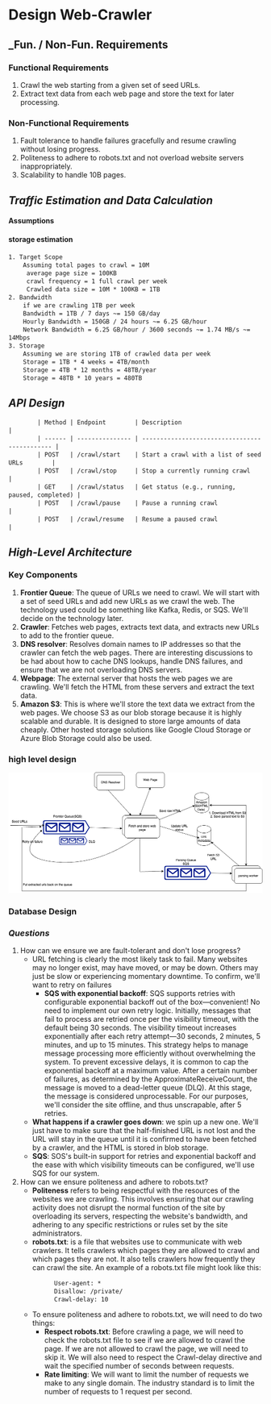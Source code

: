 # Design Web-Crawler

## _Fun. / Non-Fun. Requirements
### Functional Requirements
1. Crawl the web starting from a given set of seed URLs.
2. Extract text data from each web page and store the text for later processing.


### Non-Functional Requirements
1. Fault tolerance to handle failures gracefully and resume crawling without losing progress.
2. Politeness to adhere to robots.txt and not overload website servers inappropriately.
3. Scalability to handle 10B pages.



## _Traffic Estimation and Data Calculation_
#### Assumptions


#### storage estimation
```text
1. Target Scope
    Assuming total pages to crawl = 10M
     average page size = 100KB
     crawl frequency = 1 full crawl per week
     Crawled data size = 10M * 100KB = 1TB
2. Bandwidth
    if we are crawling 1TB per week 
    Bandwidth = 1TB / 7 days ~= 150 GB/day
    Hourly Bandwidth = 150GB / 24 hours ~= 6.25 GB/hour
    Network Bandwidth = 6.25 GB/hour / 3600 seconds ~= 1.74 MB/s ~= 14Mbps
3. Storage
    Assuming we are storing 1TB of crawled data per week
    Storage = 1TB * 4 weeks = 4TB/month
    Storage = 4TB * 12 months = 48TB/year
    Storage = 48TB * 10 years = 480TB
```


## _API Design_
```text
        | Method | Endpoint        | Description                                   |
        | ------ | --------------- | --------------------------------------------- |
        | POST   | /crawl/start    | Start a crawl with a list of seed URLs        |
        | POST   | /crawl/stop     | Stop a currently running crawl                |
        | GET    | /crawl/status   | Get status (e.g., running, paused, completed) |
        | POST   | /crawl/pause    | Pause a running crawl                         |
        | POST   | /crawl/resume   | Resume a paused crawl                         |
```
      
## _High-Level Architecture_
### Key Components
1. **Frontier Queue**: The queue of URLs we need to crawl. We will start with a set of seed URLs and add new URLs as we crawl the web. The technology used could be something like Kafka, Redis, or SQS. We'll decide on the technology later.
2. **Crawler**: Fetches web pages, extracts text data, and extracts new URLs to add to the frontier queue.
3. **DNS resolver**: Resolves domain names to IP addresses so that the crawler can fetch the web pages. There are interesting discussions to be had about how to cache DNS lookups, handle DNS failures, and ensure that we are not overloading DNS servers.
4. **Webpage**: The external server that hosts the web pages we are crawling. We'll fetch the HTML from these servers and extract the text data.
5. **Amazon S3**: This is where we'll store the text data we extract from the web pages. We choose S3 as our blob storage because it is highly scalable and durable. It is designed to store large amounts of data cheaply. Other hosted storage solutions like Google Cloud Storage or Azure Blob Storage could also be used.

### high level design
![high level design](./images/Web_Crawler_system_design.png)

### Database Design

### _Questions_
1. How can we ensure we are fault-tolerant and don't lose progress?
   *  URL fetching is clearly the most likely task to fail. Many websites may no longer exist, may have moved, or may be down. Others may just be slow or experiencing momentary downtime. To confirm, we'll want to retry on failures
        * **SQS with exponential backoff**: SQS supports retries with configurable exponential backoff out of the box—convenient! No need to implement our own retry logic. Initially, messages that fail to process are retried once per the visibility timeout, with the default being 30 seconds. The visibility timeout increases exponentially after each retry attempt—30 seconds, 2 minutes, 5 minutes, and up to 15 minutes. This strategy helps to manage message processing more efficiently without overwhelming the system.
            To prevent excessive delays, it is common to cap the exponential backoff at a maximum value. After a certain number of failures, as determined by the ApproximateReceiveCount, the message is moved to a dead-letter queue (DLQ). At this stage, the message is considered unprocessable. For our purposes, we'll consider the site offline, and thus unscrapable, after 5 retries.
   * **What happens if a crawler goes down**: we spin up a new one. We'll just have to make sure that the half-finished URL is not lost and the URL will stay in the queue until it is confirmed to have been fetched by a crawler, and the HTML is stored in blob storage.
   * **SQS**: SOS's built-in support for retries and exponential backoff and the ease with which visibility timeouts can be configured, we'll use SQS for our system.
2. How can we ensure politeness and adhere to robots.txt?
   * **Politeness** refers to being respectful with the resources of the websites we are crawling. This involves ensuring that our crawling activity does not disrupt the normal function of the site by overloading its servers, respecting the website's bandwidth, and adhering to any specific restrictions or rules set by the site administrators.
   * **robots.txt**: is a file that websites use to communicate with web crawlers. It tells crawlers which pages they are allowed to crawl and which pages they are not. It also tells crawlers how frequently they can crawl the site. An example of a robots.txt file might look like this:
      ```text
            User-agent: * 
            Disallow: /private/
            Crawl-delay: 10
      ```
   * To ensure politeness and adhere to robots.txt, we will need to do two things:
        * **Respect robots.txt**: Before crawling a page, we will need to check the robots.txt file to see if we are allowed to crawl the page. If we are not allowed to crawl the page, we will need to skip it. We will also need to respect the Crawl-delay directive and wait the specified number of seconds between requests.
        * **Rate limiting**: We will want to limit the number of requests we make to any single domain. The industry standard is to limit the number of requests to 1 request per second. 